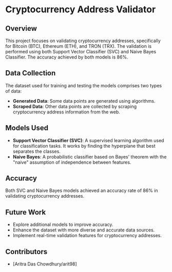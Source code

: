 # Cryptocurrency Address Validator

## Overview
This project focuses on validating cryptocurrency addresses, specifically for Bitcoin (BTC), Ethereum (ETH), and TRON (TRX). The validation is performed using both Support Vector Classifier (SVC) and Naive Bayes Classifier. The accuracy achieved by both models is 86%.

## Data Collection
The dataset used for training and testing the models comprises two types of data:
- **Generated Data**: Some data points are generated using algorithms.
- **Scraped Data**: Other data points are collected by scraping cryptocurrency address information from the web.

## Models Used
- **Support Vector Classifier (SVC)**: A supervised learning algorithm used for classification tasks. It works by finding the hyperplane that best separates the classes.
- **Naive Bayes**: A probabilistic classifier based on Bayes' theorem with the "naive" assumption of independence between features.

## Accuracy
Both SVC and Naive Bayes models achieved an accuracy rate of 86% in validating cryptocurrency addresses.

## Future Work
- Explore additional models to improve accuracy.
- Enhance the dataset with more diverse and accurate data sources.
- Implement real-time validation features for cryptocurrency addresses.

## Contributors
- [Aritra Das Chowdhury/arit98]
